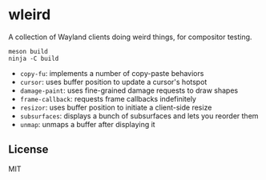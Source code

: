 # wleird

A collection of Wayland clients doing weird things, for compositor testing.

```shell
meson build
ninja -C build
```

* `copy-fu`: implements a number of copy-paste behaviors
* `cursor`: uses buffer position to update a cursor's hotspot
* `damage-paint`: uses fine-grained damage requests to draw shapes
* `frame-callback`: requests frame callbacks indefinitely
* `resizor`: uses buffer position to initiate a client-side resize
* `subsurfaces`: displays a bunch of subsurfaces and lets you reorder them
* `unmap`: unmaps a buffer after displaying it

## License

MIT

